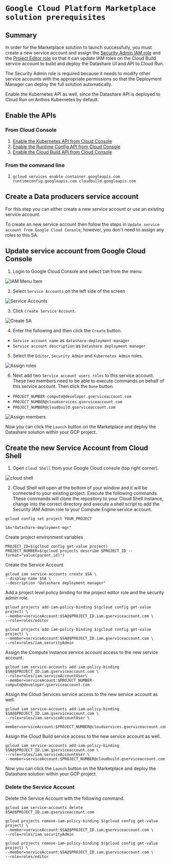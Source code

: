 # ```Google Cloud Platform Marketplace solution prerequisites```
## Summary

In order for the Marketplace solution to launch successfully, you must create a new
service account and assign the [Security Admin IAM role](https://cloud.google.com/iam/docs/understanding-roles#iam-roles)
and the [Project Editor role](https://cloud.google.com/iam/docs/understanding-roles#primitive_role_definitions)
so that it can update IAM roles on the Cloud Build service account
to build and deploy the Datashare UI and API to Cloud Run.

The Security Admin role is required because it needs to modify other service
accounts with the appropriate permissions so that the Deployment Manager can deploy the full
solution automatically. 

Enable the Kubernetes API as well, since the Datashare API is deployed to Cloud Run on Anthos Kubernetes by default.  

## Enable the APIs

### From Cloud Console
1. [Enable the Kubernetes API from Cloud Console](https://console.cloud.google.com/apis/library/container.googleapis.com)
2. [Enable the Runtime Config API from Cloud Console](https://console.cloud.google.com/apis/library/runtimeconfig.googleapis.com)
3. [Enable the Cloud Build API from Cloud Console](https://console.cloud.google.com/apis/library/cloudbuild.googleapis.com)

### From the command line
1. `gcloud services enable container.googleapis.com runtimeconfig.googleapis.com cloudbuild.googleapis.com`

## Create a Data producers service account
For this step you can either create a new service account or use an existing service account.

To create an new service account then follow the steps in `Update service account from Google Cloud Console`; however, you don't need to assign any roles to this SA.

## Update service account from Google Cloud Console
1. Login to Google Cloud Console and select `IAM` from the menu.

![IAM Menu Item](images/IAM.png "IAM Menu Item")

2. Select `Service Accounts` on the left side of the screen

![Service Accounts](images/iam-select-service-account.png)

3. Click `Create Service Account`.

![Create SA](images/iam-create-sa.png)

4. Enter the following and then click the `Create` button. 
* `Service account name` as `datashare-deployment-manager`
* `Service account description` as `Datashare deployment manager`

5. Select the `Editor`, `Security Admin` and `Kubernetes Admin` roles.

![Assign roles](images/iam-assign-roles-to-sa.png)

6. Next add two `Service account users roles` to this service account.  These two members need to be able to execute commands on behalf of this service account. Then click the `Done` button. 
* `PROJECT_NUMBER-compute@developer.gserviceaccount.com`
* `PROJECT_NUMBER@cloudservices.gserviceaccount.com`
* `PROJECT_NUMBER@cloudbuild.gserviceaccount.com`

![Assign members](images/iam-assign-members-to-sa.png)

Now you can click the `Launch` button on the Marketplace and deploy the Datashare solution within your GCP project. 

## Create the new Service Account from Cloud Shell
1. Open `Cloud Shell` from your Google Cloud console (top right corner).

![cloud shell](images/cloud-shell.png "cloud shell")


2. Cloud Shell will open at the bottom of your window and it will be connected to your existing project. Execute the following commands.
These commands will clone the repository to your Cloud Shell instance, change into the correct directory and execute a 
shell script to add the Security IAM Admin role to your Compute Engine service account.

```
gcloud config set project YOUR_PROJECT

SA="datashare-deployment-mgr"
```
Create project environment variables
```
PROJECT_ID=$(gcloud config get-value project)
PROJECT_NUMBER=$(gcloud projects describe $PROJECT_ID --format="value(parent.id)")
```

Create the Service Account
```
gcloud iam service-accounts create $SA \
--display-name $SA \
--description "Datashare deployment manager"
```

Add a project level policy binding for the project editor role and the security admin role. 
```
gcloud projects add-iam-policy-binding $(gcloud config get-value project) \
--member=serviceAccount:$SA@$PROJECT_ID.iam.gserviceaccount.com \
--role=roles/editor

gcloud projects add-iam-policy-binding $(gcloud config get-value project) \
--member=serviceAccount:$SA@$PROJECT_ID.iam.gserviceaccount.com \
--role=roles/iam.securityAdmin
```

Assign the Compute instance service account access to the new service account.
```
gcloud iam service-accounts add-iam-policy-binding $SA@$PROJECT_ID.iam.gserviceaccount.com \
--role=roles/iam.serviceAccountUser\
--member=serviceAcount:$PROJECT_NUMBER-compute@developer.gserviceaccount.com
```

Assign the Cloud Services service access to the new service account as well. 
```
gcloud iam service-accounts add-iam-policy-binding $SA@$PROJECT_ID.iam.gserviceaccount.com \
--role=roles/iam.serviceAccountUser \
--member=serviceAccount:$PROJECT_NUMBER@cloudservices.gserviceaccount.com 
```

Assign the Cloud Build service access to the new service account as well. 
```
gcloud iam service-accounts add-iam-policy-binding $SA@$PROJECT_ID.iam.gserviceaccount.com \
--role=roles/iam.serviceAccountUser \
--member=serviceAccount:$PROJECT_NUMBER@cloudbuild.gserviceaccount.com 
```

Now you can click the `Launch` button on the Marketplace and deploy the Datashare solution within your GCP project. 

### Delete the Service Account
Delete the Service Account with the following command. 
```
gcloud iam service-accounts delete $SA@$PROJECT_ID.iam.gserviceaccount.com
```

```
gcloud projects remove-iam-policy-binding $(gcloud config get-value project) \
--member=serviceAccount:$SA@$PROJECT_ID.iam.gserviceaccount.com \
--role=roles/iam.securityAdmin

gcloud projects remove-iam-policy-binding $(gcloud config get-value project) \
--member=serviceAccount:$SA@$PROJECT_ID.iam.gserviceaccount.com \
--role=roles/editor
```
